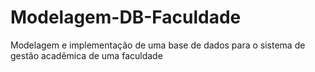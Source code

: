 # Modelagem-DB-Faculdade
Modelagem e implementação de uma base de dados para o sistema de gestão acadêmica de uma faculdade
